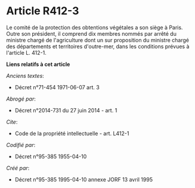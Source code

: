 # Article R412-3

Le comité de la protection des obtentions végétales a son siège à Paris. Outre son président, il comprend dix membres nommés
par arrêté du ministre chargé de l'agriculture dont un sur proposition du ministre chargé des départements et territoires
d'outre-mer, dans les conditions prévues à l'article L. 412-1.

**Liens relatifs à cet article**

_Anciens textes_:

  - Décret n°71-454 1971-06-07 art. 3

_Abrogé par_:

  - Décret n°2014-731 du 27 juin 2014 - art. 1

_Cite_:

  - Code de la propriété intellectuelle - art. L412-1

_Codifié par_:

  - Décret n°95-385 1955-04-10

_Créé par_:

  - Décret n°95-385 1995-04-10 annexe JORF 13 avril 1995
